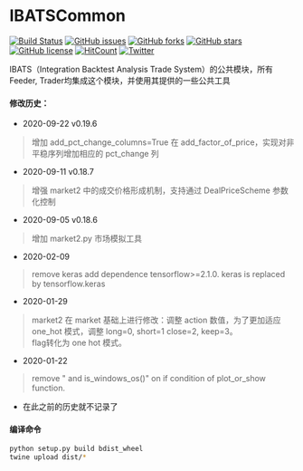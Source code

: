 # IBATSCommon

[![Build Status](https://travis-ci.org/IBATS/IBATSCommon.svg?branch=master)](https://travis-ci.org/IBATS/IBATSCommon)
[![GitHub issues](https://img.shields.io/github/issues/IBATS/IBATSCommon.svg)](https://github.com/IBATS/IBATSCommon/issues)
[![GitHub forks](https://img.shields.io/github/forks/IBATS/IBATSCommon.svg)](https://github.com/IBATS/IBATSCommon/network)
[![GitHub stars](https://img.shields.io/github/stars/IBATS/IBATSCommon.svg)](https://github.com/IBATS/IBATSCommon/stargazers) 
[![GitHub license](https://img.shields.io/github/license/IBATS/IBATSCommon.svg)](https://github.com/IBATS/IBATSCommon/blob/master/LICENSE) 
[![HitCount](http://hits.dwyl.io/IBATS/https://github.com/DataIntegrationAlliance/IBATSCommon.svg)](http://hits.dwyl.io/DataIntegrationAlliance/https://github.com/IBATS/IBATSCommon)
[![Twitter](https://img.shields.io/twitter/url/https/github.com/IBATS/IBATSCommon.svg?style=social)](https://twitter.com/intent/tweet?text=Wow:&url=https%3A%2F%2Fgithub.com%2FIBATS%2FIBATSCommon) 

IBATS（Integration Backtest Analysis Trade System）的公共模块，所有Feeder, Trader均集成这个模块，并使用其提供的一些公共工具

#### 修改历史：
- 2020-09-22  v0.19.6
> 增加 add_pct_change_columns=True 在 add_factor_of_price，实现对非平稳序列增加相应的 pct_change 列

- 2020-09-11  v0.18.7
> 增强 market2 中的成交价格形成机制，支持通过 DealPriceScheme 参数化控制 

- 2020-09-05  v0.18.6
> 增加 market2.py 市场模拟工具

- 2020-02-09
> remove keras
> add dependence tensorflow>=2.1.0. keras is replaced by tensorflow.keras 

- 2020-01-29
> market2 在 market 基础上进行修改：调整 action 数值，为了更加适应 one_hot 模式，调整 long=0, short=1 close=2, keep=3。 \
> flag转化为 one hot 模式。

- 2020-01-22
> remove " and is_windows_os()" on if condition of plot_or_show function.

- 在此之前的历史就不记录了

#### 编译命令
```bash
python setup.py build bdist_wheel
twine upload dist/*
```